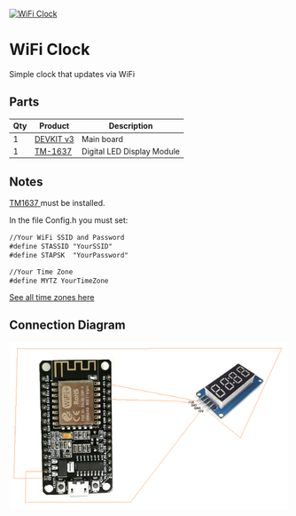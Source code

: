 [![WiFi Clock](http://img.youtube.com/vi/SYPyxYNwXz4/0.jpg)](http://www.youtube.com/watch?v=SYPyxYNwXz4 "WiFi Clock")

# WiFi Clock
Simple clock that updates via WiFi

## Parts
| Qty | Product                                                                                                                                                                                                                                                                                                                                                                                                                                                                                                                                                                   | Description               |
| --- |---------------------------------------------------------------------------------------------------------------------------------------------------------------------------------------------------------------------------------------------------------------------------------------------------------------------------------------------------------------------------------------------------------------------------------------------------------------------------------------------------------------------------------------------------------------------------|---------------------------|
|1 | [DEVKIT v3](https://www.aliexpress.com/item/4000502101618.html?spm=a2g0o.productlist.main.5.3198f68fA7sb7l&algo_pvid=c776aa69-0f96-465c-8a3a-5ed33ba152b4&algo_exp_id=c776aa69-0f96-465c-8a3a-5ed33ba152b4-2&pdp_ext_f=%7B%22sku_id%22%3A%2210000002402566500%22%7D&pdp_npi=2%40dis%21ILS%2113.54%2113.54%21%21%21%21%21%40214527c616727687280498709d0741%2110000002402566500%21sea&curPageLogUid=hq0vy3dw9STm)                                                                                                                                                           | Main board                |
|1 | [TM-1637](https://www.aliexpress.com/item/1005003947103358.html?spm=a2g0o.productlist.main.5.2c1f54efabdjQw&algo_pvid=3a7beeb0-bfc2-45bb-9f4b-5e0a09c89a8d&aem_p4p_detail=202301030955189596255770804560001502397&algo_exp_id=3a7beeb0-bfc2-45bb-9f4b-5e0a09c89a8d-2&pdp_ext_f=%7B%22sku_id%22%3A%2212000027537145198%22%7D&pdp_npi=2%40dis%21ILS%212.51%212.51%21%21%21%21%21%402100b69816727685187147254d0787%2112000027537145198%21sea&curPageLogUid=76aEuJp2I9M5&ad_pvid=202301030955189596255770804560001502397_3&ad_pvid=202301030955189596255770804560001502397_3) | Digital LED Display Module |

## Notes
[TM1637 ](https://github.com/avishorp/TM1637) must be installed.

In the file Config.h you must set:
```
//Your WiFi SSID and Password
#define STASSID "YourSSID"
#define STAPSK  "YourPassword"
```
```
//Your Time Zone
#define MYTZ YourTimeZone
```
[See all time zones here](https://github.com/esp8266/Arduino/blob/master/cores/esp8266/TZ.h)

## Connection Diagram
![Connection Diagram](Images/Connection%20Diagram.png)
